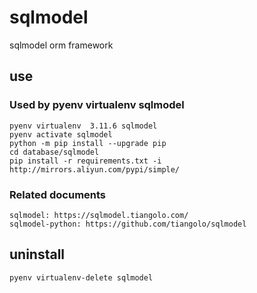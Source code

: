 # sqlmodel

sqlmodel orm framework

## use

### Used by pyenv virtualenv sqlmodel

    pyenv virtualenv  3.11.6 sqlmodel
    pyenv activate sqlmodel
    python -m pip install --upgrade pip
    cd database/sqlmodel
    pip install -r requirements.txt -i http://mirrors.aliyun.com/pypi/simple/

### Related documents

    sqlmodel: https://sqlmodel.tiangolo.com/
    sqlmodel-python: https://github.com/tiangolo/sqlmodel

## uninstall

    pyenv virtualenv-delete sqlmodel
